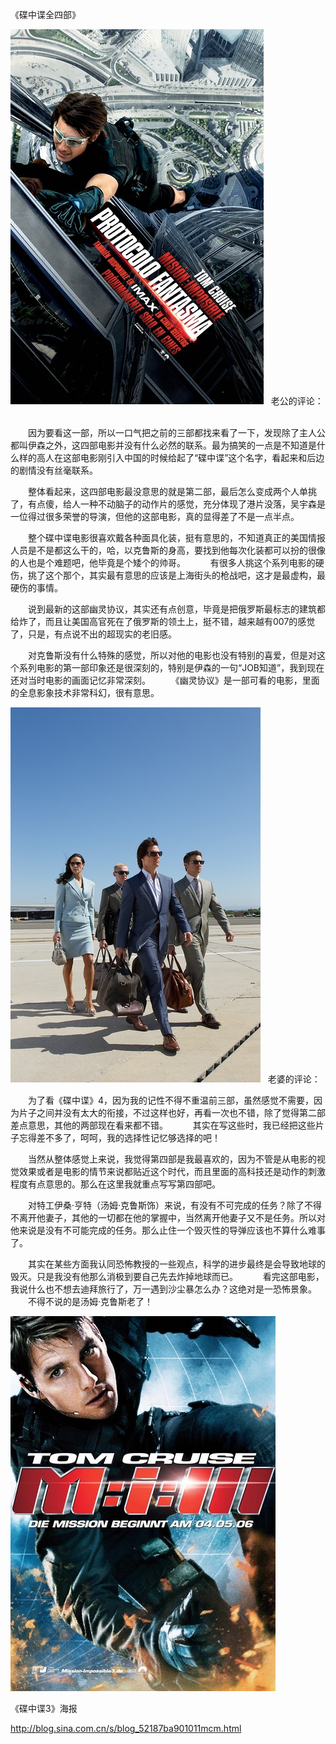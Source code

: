 《碟中谍全四部》

			
![](./img/52187ba9tbe530fcc24f5&690.jpg)
 
老公的评论：
 

　　因为要看这一部，所以一口气把之前的三部都找来看了一下，发现除了主人公都叫伊森之外，这四部电影并没有什么必然的联系。最为搞笑的一点是不知道是什么样的高人在这部电影刚引入中国的时候给起了“碟中谍”这个名字，看起来和后边的剧情没有丝毫联系。
 

　　整体看起来，这四部电影最没意思的就是第二部，最后怎么变成两个人单挑了，有点傻，给人一种不动脑子的动作片的感觉，充分体现了港片没落，吴宇森是一位得过很多荣誉的导演，但他的这部电影，真的显得差了不是一点半点。
 

　　整个碟中谍电影很喜欢戴各种面具化装，挺有意思的，不知道真正的美国情报人员是不是都这么干的，哈，以克鲁斯的身高，要找到他每次化装都可以扮的很像的人也是个难题吧，他毕竟是个矮个的帅哥。
 
　　有很多人挑这个系列电影的硬伤，挑了这个那个，其实最有意思的应该是上海街头的枪战吧，这才是最虚构，最硬伤的事情。
 

　　说到最新的这部幽灵协议，其实还有点创意，毕竟是把俄罗斯最标志的建筑都给炸了，而且让美国高官死在了俄罗斯的领土上，挺不错，越来越有007的感觉了，只是，有点说不出的超现实的老旧感。
 

　　对克鲁斯没有什么特殊的感觉，所以对他的电影也没有特别的喜爱，但是对这个系列电影的第一部印象还是很深刻的，特别是伊森的一句“JOB知道”，我到现在还对当时电影的画面记忆非常深刻。
 
　　《幽灵协议》是一部可看的电影，里面的全息影象技术非常科幻，很有意思。

![](./img/52187ba9tbe531ad688fd&690.jpg)
 
老婆的评论：
 

　　为了看《碟中谍》4，因为我的记性不得不重温前三部，虽然感觉不需要，因为片子之间并没有太大的衔接，不过这样也好，再看一次也不错，除了觉得第二部差点意思，其他的两部现在看来都不错。
 
　　其实在写这些时，我已经把这些片子忘得差不多了，呵呵，我的选择性记忆够选择的吧！
 

　　当然从整体感觉上来说，我觉得第四部是我最喜欢的，因为不管是从电影的视觉效果或者是电影的情节来说都贴近这个时代，而且里面的高科技还是动作的刺激程度有点意思的。那么在这里我就重点写写第四部吧。
 

　　对特工伊桑·亨特（汤姆·克鲁斯饰）来说，有没有不可完成的任务？除了不得不离开他妻子，其他的一切都在他的掌握中，当然离开他妻子又不是任务。所以对他来说是没有不可能完成的任务。那么止住一个毁灭性的导弹应该也不算什么难事了。
 

　　其实在某些方面我认同恐怖教授的一些观点，科学的进步最终是会导致地球的毁灭。只是我没有他那么消极到要自己先去炸掉地球而已。
 
　　看完这部电影，我说什么也不想去迪拜旅行了，万一遇到沙尘暴怎么办？这绝对是一恐怖景象。
 
　　不得不说的是汤姆·克鲁斯老了！

![](./img/52187ba9tbe531c9b8cad&690.jpg)

《碟中谍3》海报							
		
http://blog.sina.com.cn/s/blog_52187ba901011mcm.html
